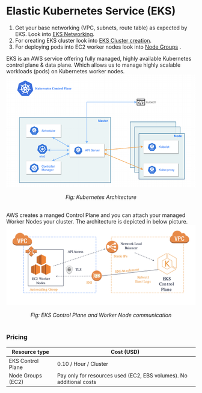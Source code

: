 # Elastic Kubernetes Service (EKS)

1. Get your base networking (VPC, subnets, route table) as expected by EKS. Look into [EKS Networking](networking).
2. For creating EKS cluster look into [EKS Cluster creation](cluster).
3. For deploying pods into EC2 worker nodes look into [Node Groups](nodeGroup) .

EKS is an AWS service offering fully managed, highly available Kubernetes control plane & data plane. Which allows us to manage highly scalable workloads (pods) on Kubernetes worker nodes.
![Kubernetes Control Plane](assets/K8s%20architecture.png)
<div style="text-align: center; font-style: italic;">Fig: Kubernetes Architecture</div><br>

AWS creates a manged Control Plane and you can attach your managed Worker Nodes your cluster. The architecture is depicted in below picture.
![EKS Architecture](assets/EKS%20Control%20plane%20communication.png "EKS Control Plane communication")  
<div style="text-align: center; font-style: italic;">Fig: EKS Control Plane and Worker Node communication </div><br>

### Pricing 

| Resource type      | Cost (USD)                                                          |
| ------------------ | ------------------------------------------------------------------- |
| EKS Control Plane  | 0.10 / Hour / Cluster                                               |
| Node Groups (EC2)  | Pay only for resources used (EC2, EBS volumes). No additional costs |
